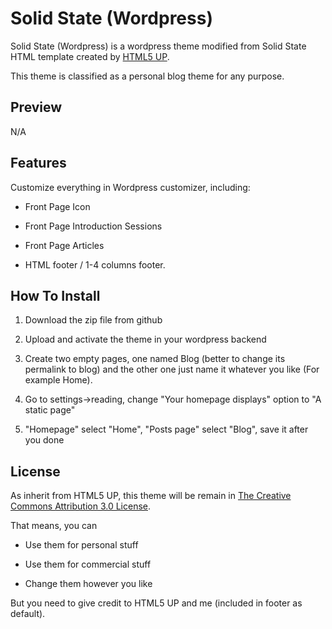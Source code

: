 # Solid State (Wordpress)

Solid State (Wordpress) is a wordpress theme modified from Solid State HTML template created by [HTML5 UP](http://html5up.net/).

This theme is classified as a personal blog theme for any purpose.

## Preview

N/A

## Features

Customize everything in Wordpress customizer, including:

* Front Page Icon

* Front Page Introduction Sessions

* Front Page Articles

* HTML footer / 1-4 columns footer.

## How To Install

1. Download the zip file from github

2. Upload and activate the theme in your wordpress backend

3. Create two empty pages, one named Blog (better to change its permalink to blog) and the other one just name it whatever you like (For example Home).

4. Go to settings->reading, change "Your homepage displays" option to "A static page"

5. "Homepage" select "Home", "Posts page" select "Blog", save it after you done

## License

As inherit from HTML5 UP, this theme will be remain in [The Creative Commons Attribution 3.0 License](http://creativecommons.org/licenses/by/3.0/).

That means, you can

* Use them for personal stuff

* Use them for commercial stuff

* Change them however you like

But you need to give credit to HTML5 UP and me (included in footer as default).
